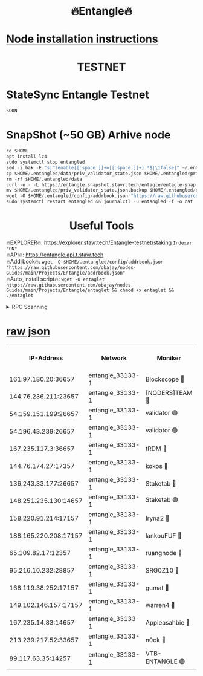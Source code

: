 <h1 align="center"> 🔥Entangle🔥</h1>

[Node installation instructions](https://github.com/obajay/nodes-Guides/tree/main/Projects/Entangle)
=

<h1 align="center"> TESTNET</h1>

# StateSync Entangle Testnet
```python
SOON
```
# SnapShot (~50 GB) Arhive node
```python
cd $HOME
apt install lz4
sudo systemctl stop entangled
sed -i.bak -E "s|^(enable[[:space:]]+=[[:space:]]+).*$|\1false|" ~/.entangled/config/config.toml
cp $HOME/.entangled/data/priv_validator_state.json $HOME/.entangled/priv_validator_state.json.backup
rm -rf $HOME/.entangled/data
curl -o - -L https://entangle.snapshot.stavr.tech/entagle/entagle-snap.tar.lz4 | lz4 -c -d - | tar -x -C $HOME/.entangled --strip-components 2
mv $HOME/.entangled/priv_validator_state.json.backup $HOME/.entangled/data/priv_validator_state.json
wget -O $HOME/.entangled/config/addrbook.json "https://raw.githubusercontent.com/obajay/nodes-Guides/main/Projects/Entangle/addrbook.json"
sudo systemctl restart entangled && journalctl -u entangled -f -o cat
```
 <h1 align="center"> Useful Tools</h1>
 
🔥EXPLORER🔥: https://explorer.stavr.tech/Entangle-testnet/staking        `Indexer "ON"` \
🔥API🔥:      https://entangle.api.t.stavr.tech \
🔥Addrbook🔥: ```wget -O $HOME/.entangled/config/addrbook.json "https://raw.githubusercontent.com/obajay/nodes-Guides/main/Projects/Entangle/addrbook.json"``` \
🔥Auto_install script🔥:  `wget -O entaglet https://raw.githubusercontent.com/obajay/nodes-Guides/main/Projects/Entangle/entaglet && chmod +x entaglet && ./entaglet`


<details>
<summary>RPC Scanning</summary>

<h2 align="center"> We scan nodes in real time every 4 hours. And we provide the final result of RPC endpoints.
We cannot influence the operation of these nodes in any way. </h2>


```python
If Voting Power is higher than 0 --> then the Node is a validator of the network and may be subject to attack and be a potential threat to the chain.
```
```python
We marked such validators with a red symbol
```

</details>

[raw json](https://rpc-check.entangt.stavr.tech/entangt/rpc-entangt-result.json)
=


<table><tr><th>IP-Address</th><th>Network</th><th>Moniker</th><th>Latest Block Height</th><th>Earliest Block Height</th><th>Catching Up</th><th>Tx Index</th><th>Voting Power</th><th>Scan Time</th></tr><tr><td>161.97.180.20:36657</td><td>entangle_33133-1</td><td>Blockscope 🔴</td><td>1224420</td><td>1</td><td>False</td><td>off</td><td>259586473635098</td><td>2023-12-20T15:16:44.616530567UTC</td></tr><tr><td>144.76.236.211:23657</td><td>entangle_33133-1</td><td>[NODERS]TEAM 🔴</td><td>1224422</td><td>1</td><td>False</td><td>off</td><td>47049700500000000</td><td>2023-12-20T15:16:56.964596592UTC</td></tr><tr><td>54.159.151.199:26657</td><td>entangle_33133-1</td><td>validator 🟢</td><td>1224424</td><td>1</td><td>False</td><td>on</td><td>0</td><td>2023-12-20T15:17:04.356965756UTC</td></tr><tr><td>54.196.43.239:26657</td><td>entangle_33133-1</td><td>validator 🟢</td><td>1224424</td><td>1</td><td>False</td><td>on</td><td>0</td><td>2023-12-20T15:17:04.970916335UTC</td></tr><tr><td>167.235.117.3:36657</td><td>entangle_33133-1</td><td>tRDM 🔴</td><td>1224424</td><td>1</td><td>False</td><td>on</td><td>57719660338000</td><td>2023-12-20T15:17:08.404888218UTC</td></tr><tr><td>144.76.174.27:17357</td><td>entangle_33133-1</td><td>kokos 🔴</td><td>1224422</td><td>145001</td><td>False</td><td>on</td><td>89890100000000</td><td>2023-12-20T15:16:53.957522422UTC</td></tr><tr><td>136.243.33.177:26657</td><td>entangle_33133-1</td><td>Staketab 🔴</td><td>1224423</td><td>660001</td><td>False</td><td>on</td><td>23111111100000</td><td>2023-12-20T15:16:59.304539775UTC</td></tr><tr><td>148.251.235.130:14657</td><td>entangle_33133-1</td><td>Staketab 🟢</td><td>1224420</td><td>660801</td><td>False</td><td>on</td><td>0</td><td>2023-12-20T15:16:44.327565203UTC</td></tr><tr><td>158.220.91.214:17157</td><td>entangle_33133-1</td><td>Iryna2 🔴</td><td>1224424</td><td>704001</td><td>False</td><td>on</td><td>180890937000019</td><td>2023-12-20T15:17:05.292634453UTC</td></tr><tr><td>188.165.220.208:17157</td><td>entangle_33133-1</td><td>lankouFUF 🔴</td><td>1224421</td><td>725001</td><td>False</td><td>on</td><td>180899900000002</td><td>2023-12-20T15:16:49.622797263UTC</td></tr><tr><td>65.109.82.17:12357</td><td>entangle_33133-1</td><td>ruangnode 🔴</td><td>1224420</td><td>806001</td><td>False</td><td>off</td><td>252606232826436</td><td>2023-12-20T15:16:44.987236021UTC</td></tr><tr><td>95.216.10.232:28857</td><td>entangle_33133-1</td><td>SRG0Z10 🔴</td><td>1224419</td><td>842001</td><td>False</td><td>off</td><td>16627251056590</td><td>2023-12-20T15:16:41.956810244UTC</td></tr><tr><td>168.119.38.252:17157</td><td>entangle_33133-1</td><td>gumat 🔴</td><td>1224421</td><td>962001</td><td>False</td><td>on</td><td>253013548351851</td><td>2023-12-20T15:16:49.338973260UTC</td></tr><tr><td>149.102.146.157:17157</td><td>entangle_33133-1</td><td>warren4 🔴</td><td>1224422</td><td>1054001</td><td>False</td><td>on</td><td>161480740514179</td><td>2023-12-20T15:16:56.635202480UTC</td></tr><tr><td>167.235.14.83:14657</td><td>entangle_33133-1</td><td>Appieasahbie 🔴</td><td>1224424</td><td>1076001</td><td>False</td><td>on</td><td>44568809900999996</td><td>2023-12-20T15:17:05.531967600UTC</td></tr><tr><td>213.239.217.52:33657</td><td>entangle_33133-1</td><td>n0ok 🔴</td><td>1224424</td><td>1124424</td><td>False</td><td>off</td><td>46574292273662988</td><td>2023-12-20T15:17:03.646435510UTC</td></tr><tr><td>89.117.63.35:14257</td><td>entangle_33133-1</td><td>VTB-ENTANGLE 🟢</td><td>1224422</td><td>1162001</td><td>False</td><td>off</td><td>0</td><td>2023-12-20T15:16:54.245047484UTC</td></tr></table>
